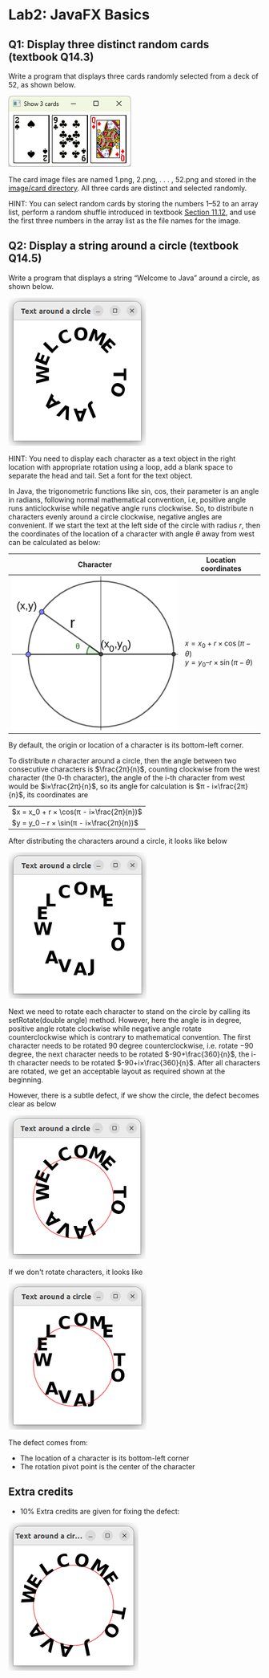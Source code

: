 # Lab2: JavaFX Basics

## Q1: Display three distinct random cards (textbook Q14.3)
Write a program that displays three cards randomly selected from a deck of 52, as shown below. 

![show 3 distinct random cards](./images/3cards.png)

The card image files are named 1.png, 2.png, . . . , 52.png and stored in the [image/card directory](https://github.com/ufidon/java/tree/main/bookmedia/image/card). All three cards are distinct and selected randomly. 

HINT: You can select random cards by storing the numbers 1–52 to an array list, perform a random shuffle introduced in textbook [Section 11.12](../../mod1/Array.md), and use the first three numbers in the array list as the file names for the image.


## Q2: Display a string around a circle (textbook Q14.5)
Write a program that displays a string “Welcome to Java” around a circle, as shown below. 

![text circle](./images/textcircle.png)

HINT: You need to display each character as a text object in the right location with appropriate rotation using a loop, add a blank space to separate the head and tail. Set a font for the text object.

In Java, the trigonometric functions like sin, cos, their parameter is an angle in radians, following normal mathematical convention, i.e, positive angle runs anticlockwise while negative angle runs clockwise. So, to distribute n characters evenly around a circle clockwise, negative angles are convenient. If we start the text at the left side of the circle with radius $r$, then the coordinates of the location of a character with angle $θ$ away from west can be calculated as below:

| Character                                | Location coordinates                                      |
| ---------------------------------------- | --------------------------------------------------------- |
| ![theta away from west](./images/xy.png) | $x = x_0 + r × \cos(π-θ)$ <br/> $y = y_0 – r × \sin(π-θ)$ |

By default, the origin or location of a character is its bottom-left corner.

To distribute $n$ character around a circle, then the angle between two consecutive characters is $\frac{2π}{n}$, counting clockwise from the west character (the 0-th character), the angle of the i-th character from west would be $i×\frac{2π}{n}$, so its angle for calculation is $π - i×\frac{2π}{n}$, its coordinates are

|                                          |
| ---------------------------------------- |
| $x = x_0 + r × \cos(π - i×\frac{2π}{n})$ |
| $y = y_0 – r × \sin(π - i×\frac{2π}{n})$ |


After distributing the characters around a circle, it looks like below

![upright text around circle](./images/tc.png)

Next we need to rotate each character to stand on the circle by calling its setRotate(double angle) method. However, here the angle is in degree, positive angle rotate clockwise while negative angle rotate counterclockwise which is contrary to mathematical convention. The first character needs to be rotated 90 degree counterclockwise, i.e. rotate $-90$ degree, the next character needs to be rotated $-90+\frac{360}{n}$, the i-th character needs to be rotated $-90+i×\frac{360}{n}$. After all characters are rotated, we get an acceptable layout as required shown at the beginning.

However, there is a subtle defect, if we show the circle, the defect becomes clear as below

![after rotation](./images/post.png)

If we don't rotate characters, it looks like

![before rotation](./images/pre.png)

The defect comes from:

* The location of a character is its bottom-left corner
* The rotation pivot point is the center of the character


Extra credits
---
* 10% Extra credits are given for fixing the defect:

![fixed](./images/extra.png)